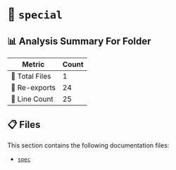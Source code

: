# 📁 `special`

## 📊 Analysis Summary For Folder

| Metric | Count |
|--------|-------|
| 📁 Total Files | 1 |
| 🔄 Re-exports | 24 |
| 🔢 Line Count | 25 |


## 📋 Files

This section contains the following documentation files:

- [`spec`](./spec.md)